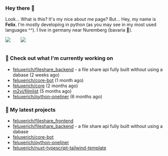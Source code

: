 ### Hey there 👋

Look... What is this? It's my nice about me page? But... Hey, my name is **Felix**. I'm mostly developing in python (as you may see in my most used languages ^^). I live in germany near Nuremberg (bavaria :beers:).
<div style="display: flex; flex-direction: row">
<img align="left" style="margin-right: 1rem" src="https://github-readme-stats.vercel.app/api?username=Feluxerich&theme=dark&show_icons=true&count_private=true">
<img align="right" style="margin-left: 1rem" src="https://github-readme-stats.vercel.app/api/top-langs/?username=Feluxerich&theme=dark">
</div>
<br style="visibility: hidden; width: 100%" />

### :construction_worker: Check out what I'm currently working on

- [feluxerich/fileshare_backend](https://github.com/feluxerich/fileshare_backend) - a file share api fully built without using a dabase (2 weeks ago)
- [feluxerich/core-bot](https://github.com/feluxerich/core-bot) (1 month ago)
- [feluxerich/core](https://github.com/feluxerich/core) (2 months ago)
- [m2vi/filmlist](https://github.com/m2vi/filmlist) (5 months ago)
- [feluxerich/python-oneliner](https://github.com/feluxerich/python-oneliner) (6 months ago)

### :seedling: My latest projects

- [feluxerich/fileshare_frontend](https://github.com/feluxerich/fileshare_frontend)
- [feluxerich/fileshare_backend](https://github.com/feluxerich/fileshare_backend) - a file share api fully built without using a dabase
- [feluxerich/core-bot](https://github.com/feluxerich/core-bot)
- [feluxerich/python-oneliner](https://github.com/feluxerich/python-oneliner)
- [feluxerich/nuxt-typescript-tailwind-template](https://github.com/feluxerich/nuxt-typescript-tailwind-template)

